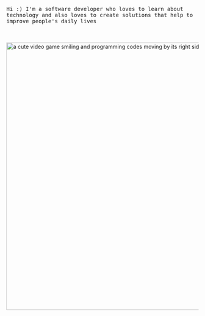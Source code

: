 <p align="center">
  <br>
  <br>
  <br>
  <p><samp>Hi :) I'm a software developer who loves to learn about technology and also loves to create solutions that help to improve people's daily lives</samp></p>
  <br>
  <br>
  <img align="center" alt="a cute video game smiling and programming codes moving by its right side" src="https://media.giphy.com/media/3oEdv0v3FyAXdWt9gA/giphy.gif" width="700"/>
</p>
